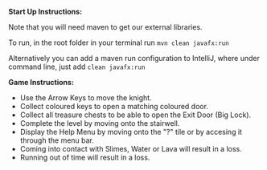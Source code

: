**Start Up Instructions:**

Note that you will need maven to get our external libraries.

To run, in the root folder in your terminal run `mvn clean javafx:run`

Alternatively you can add a maven run configuration to IntelliJ, where under command line, just add `clean javafx:run`


**Game Instructions:**
- Use the Arrow Keys to move the knight.
- Collect coloured keys to open a matching coloured door.
- Collect all treasure chests to be able to open the Exit Door (Big Lock).
- Complete the level by moving onto the stairwell.
- Display the Help Menu by moving onto the "?" tile or by accesing it through the menu bar.
- Coming into contact with Slimes, Water or Lava will result in a loss.
- Running out of time will result in a loss.

